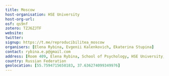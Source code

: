 ```yaml
---
title: Moscow
host-organisation: HSE University
host-org-url: 
osf: qs9nf
zotero: TZJ6ZJTF
website: 
twitter: 
signup: https://t.me/reproducibilitea_moscow
organisers: [Elena Rybina, Evgenii Kalenkovich, Ekaterina Stupina]
contact: rybina.e.p@gmail.com
address: [Room 409, Elena Rybina, School of Psychology, HSE University, 101000, Russia, Moscow, Armyanskiy per. 4, c2]
country: Russian Federation
geolocation: [55.7594715658183, 37.636274099349976]
---
```



